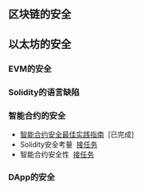 ## 区块链的安全

## 以太坊的安全
### EVM的安全

### Solidity的语言缺陷

### 智能合约的安全
+ [智能合约安全最佳实践指南](https://github.com/SecureSmartContract/SecurityLearningForSmartContract/blob/main/%E5%9F%BA%E7%A1%80%E7%AF%87/%E4%BB%A5%E5%A4%AA%E5%9D%8A%E7%9A%84%E5%AE%89%E5%85%A8/%E6%99%BA%E8%83%BD%E5%90%88%E7%BA%A6%E7%9A%84%E5%AE%89%E5%85%A8/%E6%99%BA%E8%83%BD%E5%90%88%E7%BA%A6%E5%AE%89%E5%85%A8%E6%9C%80%E4%BD%B3%E5%AE%9E%E8%B7%B5%E6%8C%87%E5%8D%97/README.md)&nbsp;&nbsp;[已完成]
+ Solidity安全考量&nbsp;&nbsp;[接任务](https://github.com/SecureSmartContract/SecurityLearningForSmartContract/tree/main/%E5%9F%BA%E7%A1%80%E7%AF%87/%E4%BB%A5%E5%A4%AA%E5%9D%8A%E7%9A%84%E5%AE%89%E5%85%A8/%E6%99%BA%E8%83%BD%E5%90%88%E7%BA%A6%E7%9A%84%E5%AE%89%E5%85%A8/Solidity%E5%AE%89%E5%85%A8%E8%80%83%E9%87%8F)
+ 智能合约安全性&nbsp;&nbsp;[接任务](https://github.com/SecureSmartContract/SecurityLearningForSmartContract/tree/main/%E5%9F%BA%E7%A1%80%E7%AF%87/%E4%BB%A5%E5%A4%AA%E5%9D%8A%E7%9A%84%E5%AE%89%E5%85%A8/%E6%99%BA%E8%83%BD%E5%90%88%E7%BA%A6%E7%9A%84%E5%AE%89%E5%85%A8/%E6%99%BA%E8%83%BD%E5%90%88%E7%BA%A6%E5%AE%89%E5%85%A8%E6%80%A7)

### DApp的安全

